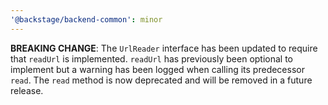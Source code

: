 ```yaml
---
'@backstage/backend-common': minor
---
```


**BREAKING CHANGE**: The `UrlReader` interface has been updated to require that `readUrl` is implemented. `readUrl` has previously been optional to implement but a warning has been logged when calling its predecessor `read`.
The `read` method is now deprecated and will be removed in a future release.

